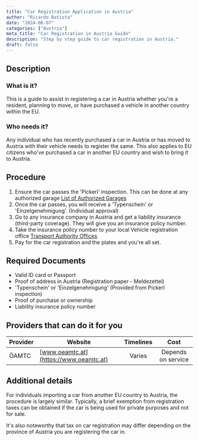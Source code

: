 ```yaml
---
title: "Car Registration Application in Austria"
author: "Ricardo Batista"
date: "2024-06-07"
categories: ["Austria"]
meta_title: "Car Registration in Austria Guide"
description: "Step by step guide to car registration in Austria."
draft: false
---
```


## Description
### What is it?
This is a guide to assist in registering a car in Austria whether you're a resident, planning to move, or have purchased a vehicle in another country within the EU. 

### Who needs it?
Any individual who has recently purchased a car in Austria or has moved to Austria with their vehicle needs to register the same. This also applies to EU citizens who've purchased a car in another EU country and wish to bring it to Austria.

## Procedure

1. Ensure the car passes the 'Pickerl' inspection. This can be done at any authorized garage [List of Authorized Garages](https://www.oeamtc.at/thema/pickerl/)
2. Once the car passes, you will receive a 'Typenschein' or 'Einzelgenehmigung'. (Individual approval)
3. Go to any insurance company in Austria and get a liability insurance (third-party coverage). They will give you an insurance policy number.
4. Take the insurance policy number to your local Vehicle registration office [Transport Authority Offices](https://www.bmk.gv.at/das-ministerium/dienststellen/zulassungsstellen.html)
5. Pay for the car registration and the plates and you're all set.
   
## Required Documents
* Valid ID card or Passport
* Proof of address in Austria (Registration paper - Meldezettel)
* 'Typenschein' or 'Einzelgenehmigung' (Provided from Pickerl inspection)
* Proof of purchase or ownership
* Liability insurance policy number

## Providers that can do it for you

| Provider        |     Website     |     Timelines    |       Cost      |
| --------------- | --------------- |  :-------------: | :-------------: |
| ÖAMTC      |  [www.oeamtc.at](https://www.oeamtc.at)      |      Varies      |        Depends on service       |

## Additional details
For individuals importing a car from another EU country to Austria, the procedure is largely similar. Typically, a brief exemption from registration taxes can be obtained if the car is being used for private purposes and not for sale. 

It's also noteworthy that tax on car registration may differ depending on the province of Austria you are registering the car in.